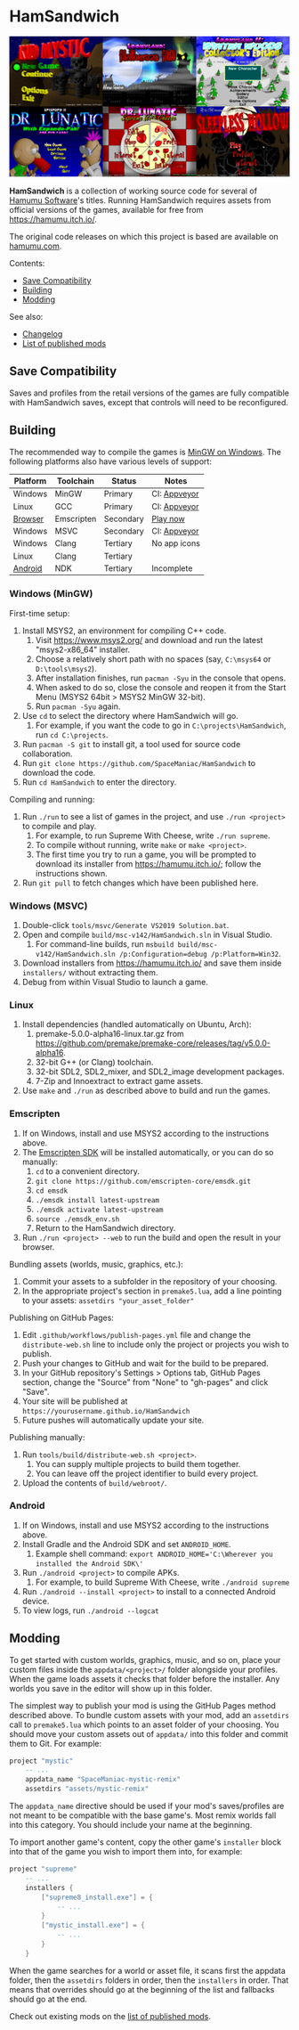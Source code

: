 # HamSandwich

![Screenshots of game title screens](docs/titlescreens.png)

**HamSandwich** is a collection of working source code for several of
[Hamumu Software](http://hamumu.com/)'s titles. Running HamSandwich requires
assets from official versions of the games, available for free from
<https://hamumu.itch.io/>.

The original code releases on which this project is based are available on [hamumu.com](http://hamumu.com/sourcecode/).

Contents:

* [Save Compatibility](#save-compatibility)
* [Building](#building)
* [Modding](#modding)

See also:

* [Changelog](docs/Changelog.md)
* [List of published mods](https://github.com/SpaceManiac/HamSandwich/wiki)

## Save Compatibility

Saves and profiles from the retail versions of the games are fully compatible
with HamSandwich saves, except that controls will need to be reconfigured.

## Building

The recommended way to compile the games is [MinGW on Windows](#windows-mingw).
The following platforms also have various levels of support:

Platform | Toolchain | Status | Notes
-|-|-|-
Windows | MinGW | Primary | CI: [Appveyor](https://ci.appveyor.com/project/SpaceManiac/hamsandwich)
Linux | GCC | Primary | CI: [Appveyor](https://ci.appveyor.com/project/SpaceManiac/hamsandwich)
[Browser](#Emscripten) | Emscripten | Secondary | [Play now](https://spacemaniac.github.io/HamSandwich/)
Windows | MSVC | Secondary | CI: [Appveyor](https://ci.appveyor.com/project/SpaceManiac/hamsandwich)
Windows | Clang | Tertiary | No app icons
Linux | Clang | Tertiary
[Android](#Android) | NDK | Tertiary | Incomplete

### Windows (MinGW)

First-time setup:

1. Install MSYS2, an environment for compiling C++ code.
    1. Visit <https://www.msys2.org/> and download and run the latest "msys2-x86_64" installer.
    2. Choose a relatively short path with no spaces (say, `C:\msys64` or `D:\tools\msys2`).
    3. After installation finishes, run `pacman -Syu` in the console that opens.
    4. When asked to do so, close the console and reopen it from the Start Menu (MSYS2 64bit > MSYS2 MinGW 32-bit).
    5. Run `pacman -Syu` again.
2. Use `cd` to select the directory where HamSandwich will go.
    1. For example, if you want the code to go in `C:\projects\HamSandwich`, run `cd C:\projects`.
3. Run `pacman -S git` to install git, a tool used for source code collaboration.
4. Run `git clone https://github.com/SpaceManiac/HamSandwich` to download the code.
5. Run `cd HamSandwich` to enter the directory.

Compiling and running:

1. Run `./run` to see a list of games in the project, and use `./run <project>` to compile and play.
    1. For example, to run Supreme With Cheese, write `./run supreme`.
    2. To compile without running, write `make` or `make <project>`.
    3. The first time you try to run a game, you will be prompted to download
        its installer from <https://hamumu.itch.io/>;
        follow the instructions shown.
2. Run `git pull` to fetch changes which have been published here.

### Windows (MSVC)

1. Double-click `tools/msvc/Generate VS2019 Solution.bat`.
2. Open and compile `build/msc-v142/HamSandwich.sln` in Visual Studio.
    1. For command-line builds, run `msbuild build/msc-v142/HamSandwich.sln /p:Configuration=debug /p:Platform=Win32`.
3. Download installers from <https://hamumu.itch.io/> and save them inside `installers/` without extracting them.
4. Debug from within Visual Studio to launch a game.

### Linux

1. Install dependencies (handled automatically on Ubuntu, Arch):
    1. premake-5.0.0-alpha16-linux.tar.gz from <https://github.com/premake/premake-core/releases/tag/v5.0.0-alpha16>.
    2. 32-bit G++ (or Clang) toolchain.
    3. 32-bit SDL2, SDL2_mixer, and SDL2_image development packages.
    4. 7-Zip and Innoextract to extract game assets.
2. Use `make` and `./run` as described above to build and run the games.

### Emscripten

1. If on Windows, install and use MSYS2 according to the instructions above.
2. The [Emscripten SDK] will be installed automatically, or you can do so
   manually:
    1. `cd` to a convenient directory.
    2. `git clone https://github.com/emscripten-core/emsdk.git`
    3. `cd emsdk`
    4. `./emsdk install latest-upstream`
    5. `./emsdk activate latest-upstream`
    6. `source ./emsdk_env.sh`
    7. Return to the HamSandwich directory.
2. Run `./run <project> --web` to run the build and open the result in your
   browser.

Bundling assets (worlds, music, graphics, etc.):

1. Commit your assets to a subfolder in the repository of your choosing.
2. In the appropriate project's section in `premake5.lua`, add a line pointing
   to your assets: `assetdirs "your_asset_folder"`

Publishing on GitHub Pages:

1. Edit `.github/workflows/publish-pages.yml` file and change the
   `distribute-web.sh` line to include only the project or projects you wish to
   publish.
2. Push your changes to GitHub and wait for the build to be prepared.
3. In your GitHub repository's Settings > Options tab, GitHub Pages section,
   change the "Source" from "None" to "gh-pages" and click "Save".
4. Your site will be published at `https://yourusername.github.io/HamSandwich`
5. Future pushes will automatically update your site.

Publishing manually:

1. Run `tools/build/distribute-web.sh <project>`.
   1. You can supply multiple projects to build them together.
   2. You can leave off the project identifier to build every project.
2. Upload the contents of `build/webroot/`.

[Emscripten SDK]: https://emscripten.org/docs/getting_started/downloads.html

### Android

1. If on Windows, install and use MSYS2 according to the instructions above.
2. Install Gradle and the Android SDK and set `ANDROID_HOME`.
    1. Example shell command: `export ANDROID_HOME='C:\Wherever you installed the Android SDK\'`
3. Run `./android <project>` to compile APKs.
    1. For example, to build Supreme With Cheese, write `./android supreme`
4. Run `./android --install <project>` to install to a connected Android device.
5. To view logs, run `./android --logcat`

## Modding

To get started with custom worlds, graphics, music, and so on, place your
custom files inside the `appdata/<project>/` folder alongside your profiles.
When the game loads assets it checks that folder before the installer. Any
worlds you save in the editor will show up in this folder.

The simplest way to publish your mod is using the GitHub Pages method described
above. To bundle custom assets with your mod, add an `assetdirs` call to
`premake5.lua` which points to an asset folder of your choosing. You should
move your custom assets out of `appdata/` into this folder and commit them to
Git. For example:

```lua
project "mystic"
    -- ...
    appdata_name "SpaceManiac-mystic-remix"
    assetdirs "assets/mystic-remix"
```

The `appdata_name` directive should be used if your mod's saves/profiles are
not meant to be compatible with the base game's. Most remix worlds fall into
this category. You should include your name at the beginning.


To import another game's content, copy the other game's `installer` block into
that of the game you wish to import them into, for example:
```lua
project "supreme"
    -- ...
    installers {
        ["supreme8_install.exe"] = {
            -- ...
        }
        ["mystic_install.exe"] = {
            -- ...
        }
    }
```

When the game searches for a world or asset file, it scans first the appdata
folder, then the `assetdirs` folders in order, then the `installers` in order.
That means that overrides should go at the beginning of the list and fallbacks
should go at the end.

Check out existing mods on the [list of published mods](https://github.com/SpaceManiac/HamSandwich/wiki).
